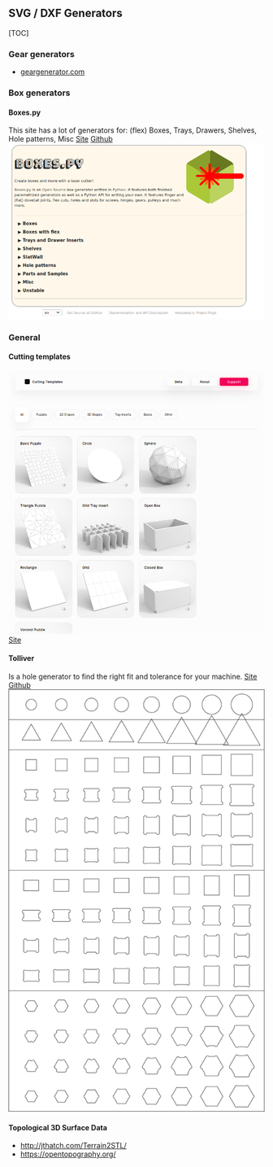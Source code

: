 ## SVG / DXF Generators
[TOC]
### Gear generators
* [geargenerator.com](https://geargenerator.com/)
### Box generators
#### Boxes.py
This site has a lot of generators for: (flex) Boxes, Trays, Drawers, Shelves, Hole patterns, Misc
[Site](https://www.festi.info/boxes.py/)
[Github](https://github.com/florianfesti/boxes)
![](images/boxes.py.png)
### General
#### Cutting templates
![](images/cuttingtemplates.png)
[Site](https://cuttingtemplates.com/)

#### Tolliver 
Is a hole generator to find the right fit and tolerance for your machine.
[Site](https://castirony.github.io/tolliver/)
[Github](https://github.com/CastIrony/tolliver)
![](images/Toliver.png)

#### Topological 3D Surface Data
- http://jthatch.com/Terrain2STL/
- https://opentopography.org/

